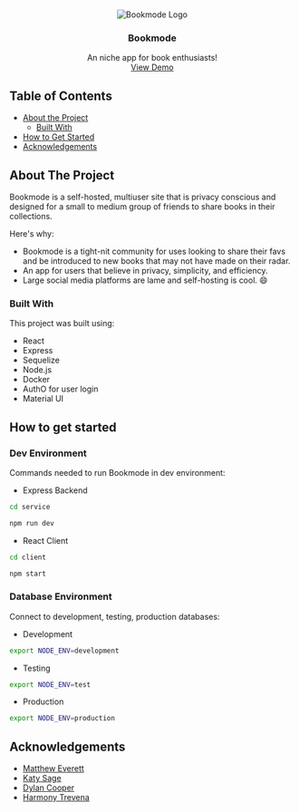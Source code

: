<!-- PROJECT LOGO -->
<br />
<p align="center">
   
   <img src="https://raw.githubusercontent.com/Mjheverett/book-club-app/master/client/src/images/bookmode.png" alt="Bookmode Logo">

  <h3 align="center">Bookmode</h3>

  <p align="center">
    An niche app for book enthusiasts!
    <br />
    <a href="#">View Demo</a>
  </p>
  
</p>



<!-- TABLE OF CONTENTS -->
## Table of Contents

* [About the Project](#about-the-project)
  * [Built With](#built-with)
* [How to Get Started](#how-to-get-started)
* [Acknowledgements](#acknowledgements)


<!-- ABOUT THE PROJECT -->
## About The Project

Bookmode is a self-hosted, multiuser site that is privacy conscious and designed for a small to medium group of friends to share books in their collections. 

Here's why:
* Bookmode is a tight-nit community for uses looking to share their favs and be introduced to new books that may not have made on their radar. 
* An app for users that believe in privacy, simplicity, and efficiency.
* Large social media platforms are lame and self-hosting is cool. :smile:


### Built With
This project was built using:
* React
* Express
* Sequelize
* Node.js
* Docker
* AuthO for user login
* Material UI

<!-- Installation -->
## How to get started

### Dev Environment

Commands needed to run Bookmode in dev environment:
* Express Backend
```sh
cd service
```
```sh
npm run dev
```

* React Client
```sh
cd client
```
```sh
npm start
```

### Database Environment

Connect to development, testing, production databases:
* Development
```sh
export NODE_ENV=development
```

* Testing
```sh
export NODE_ENV=test
```

* Production
```sh
export NODE_ENV=production
```

<!-- ACKNOWLEDGEMENTS -->
## Acknowledgements
* [Matthew Everett](https://github.com/Mjheverett)
* [Katy Sage](https://github.com/KatySage)
* [Dylan Cooper](https://github.com/Dcooper15)
* [Harmony Trevena](https://github.com/harmonytrevena)

